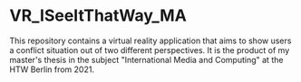 # VR_ISeeItThatWay_MA
This repository contains a virtual reality application that aims to show users a conflict situation out of two different perspectives. It is the product of my master's thesis in the subject "International Media and Computing" at the HTW Berlin from 2021.
